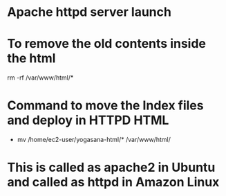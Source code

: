 # Apache httpd server launch 

# To remove  the old contents inside the html

rm -rf /var/www/html/*


# Command to move the Index files and deploy in HTTPD HTML


- mv /home/ec2-user/yogasana-html/* /var/www/html/


# This is called as apache2 in Ubuntu and called as httpd in Amazon Linux
